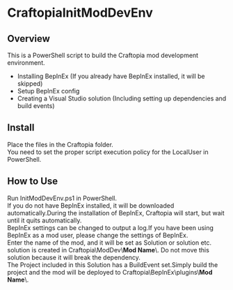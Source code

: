 # CraftopiaInitModDevEnv

## Overview
This is a PowerShell script to build the Craftopia mod development environment.
* Installing BepInEx (If you already have BepInEx installed, it will be skipped)
* Setup BepInEx config
* Creating a Visual Studio solution (Including setting up dependencies and build events)

## Install
Place the files in the Craftopia folder.  
You need to set the proper script execution policy for the LocalUser in PowerShell.

## How to Use
Run InitModDevEnv.ps1 in PowerShell.  
If you do not have BepInEx installed, it will be downloaded automatically.During the installation of BepInEx, Craftopia will start, but wait until it quits automatically.  
BepInEx settings can be changed to output a log.If you have been using BepInEx as a mod user, please change the settings of BepInEx.  
Enter the name of the mod, and it will be set as Solution or solution etc.  
solution is created in Craftopia\\ModDev\\**Mod Name**\\. Do not move this solution because it will break the dependency.  
The Project included in this Solution has a BuildEvent set.Simply build the project and the mod will be deployed to Craftopia\\BepInEx\\plugins\\**Mod Name**\\.  